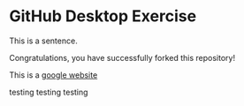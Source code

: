 # GitHub Desktop Exercise

This is a sentence.

Congratulations, you have successfully forked this repository!

This is a [google website](https://www.google.com)


testing testing testing